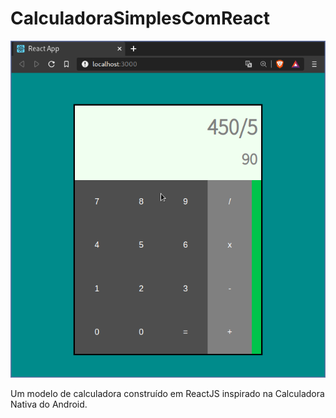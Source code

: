 # CalculadoraSimplesComReact

![Screenshot](./screenshot.png)

Um modelo de calculadora construído em ReactJS inspirado na Calculadora Nativa do Android.
